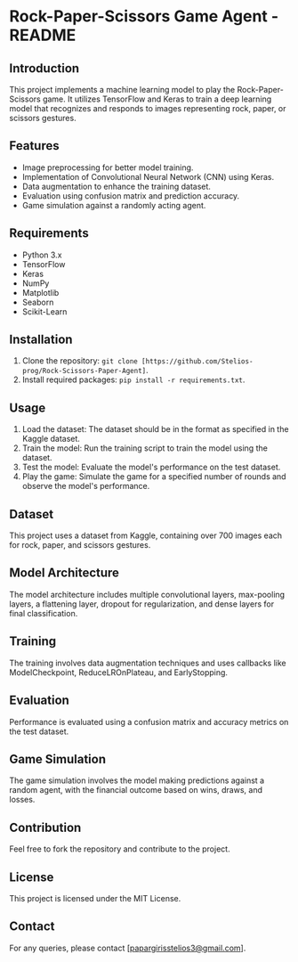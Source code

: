 # Rock-Paper-Scissors Game Agent - README

## Introduction
This project implements a machine learning model to play the Rock-Paper-Scissors game. It utilizes TensorFlow and Keras to train a deep learning model that recognizes and responds to images representing rock, paper, or scissors gestures.

## Features
- Image preprocessing for better model training.
- Implementation of Convolutional Neural Network (CNN) using Keras.
- Data augmentation to enhance the training dataset.
- Evaluation using confusion matrix and prediction accuracy.
- Game simulation against a randomly acting agent.

## Requirements
- Python 3.x
- TensorFlow
- Keras
- NumPy
- Matplotlib
- Seaborn
- Scikit-Learn

## Installation
1. Clone the repository: `git clone [https://github.com/Stelios-prog/Rock-Scissors-Paper-Agent]`.
2. Install required packages: `pip install -r requirements.txt`.

## Usage
1. Load the dataset: The dataset should be in the format as specified in the Kaggle dataset.
2. Train the model: Run the training script to train the model using the dataset.
3. Test the model: Evaluate the model's performance on the test dataset.
4. Play the game: Simulate the game for a specified number of rounds and observe the model's performance.

## Dataset
This project uses a dataset from Kaggle, containing over 700 images each for rock, paper, and scissors gestures.

## Model Architecture
The model architecture includes multiple convolutional layers, max-pooling layers, a flattening layer, dropout for regularization, and dense layers for final classification.

## Training
The training involves data augmentation techniques and uses callbacks like ModelCheckpoint, ReduceLROnPlateau, and EarlyStopping.

## Evaluation
Performance is evaluated using a confusion matrix and accuracy metrics on the test dataset.

## Game Simulation
The game simulation involves the model making predictions against a random agent, with the financial outcome based on wins, draws, and losses.

## Contribution
Feel free to fork the repository and contribute to the project.

## License
This project is licensed under the MIT License.

## Contact
For any queries, please contact [papargirisstelios3@gmail.com].
